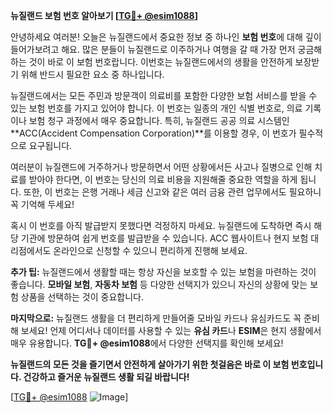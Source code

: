 **뉴질랜드 보험 번호 알아보기 [[TG💪+ @esim1088](https://t.me/s/esim1088)]**

안녕하세요 여러분! 오늘은 뉴질랜드에서 중요한 정보 중 하나인 **보험 번호**에 대해 깊이 들어가보려고 해요. 많은 분들이 뉴질랜드로 이주하거나 여행을 갈 때 가장 먼저 궁금해하는 것이 바로 이 보험 번호랍니다. 이번호는 뉴질랜드에서의 생활을 안전하게 보장받기 위해 반드시 필요한 요소 중 하나입니다.

뉴질랜드에서는 모든 주민과 방문객이 의료비를 포함한 다양한 보험 서비스를 받을 수 있는 보험 번호를 가지고 있어야 합니다. 이 번호는 일종의 개인 식별 번호로, 의료 기록이나 보험 청구 과정에서 매우 중요합니다. 특히, 뉴질랜드 공공 의료 시스템인 **ACC(Accident Compensation Corporation)**를 이용할 경우, 이 번호가 필수적으로 요구됩니다.

여러분이 뉴질랜드에 거주하거나 방문하면서 어떤 상황에서든 사고나 질병으로 인해 치료를 받아야 한다면, 이 번호는 당신의 의료 비용을 지원해줄 중요한 역할을 하게 됩니다. 또한, 이 번호는 은행 거래나 세금 신고와 같은 여러 금융 관련 업무에서도 필요하니 꼭 기억해 두세요!

혹시 이 번호를 아직 발급받지 못했다면 걱정하지 마세요. 뉴질랜드에 도착하면 즉시 해당 기관에 방문하여 쉽게 번호를 발급받을 수 있습니다. ACC 웹사이트나 현지 보험 대리점에서도 온라인으로 신청할 수 있으니 편리하게 진행해 보세요.

**추가 팁:** 뉴질랜드에서 생활할 때는 항상 자신을 보호할 수 있는 보험을 마련하는 것이 좋습니다. **모바일 보험**, **자동차 보험** 등 다양한 선택지가 있으니 자신의 상황에 맞는 보험 상품을 선택하는 것이 중요합니다.

**마지막으로:** 뉴질랜드 생활을 더 편리하게 만들어줄 모바일 카드나 유심카드도 꼭 준비해 보세요! 언제 어디서나 데이터를 사용할 수 있는 **유심 카드**나 **ESIM**은 현지 생활에서 매우 유용합니다. **TG💪+ @esim1088**에서 다양한 선택지를 확인해 보세요!

**뉴질랜드의 모든 것을 즐기면서 안전하게 살아가기 위한 첫걸음은 바로 이 보험 번호입니다. 건강하고 즐거운 뉴질랜드 생활 되길 바랍니다!**

[[TG💪+ @esim1088](https://t.me/s/esim1088) ![Image](https://i.postimg.cc/Y0z9fWf4/image.png)]